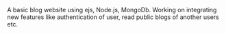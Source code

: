A basic blog website using ejs, Node.js, MongoDb. Working on integrating new features like authentication of user, read public blogs of another users etc.
